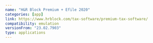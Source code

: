 ```yaml
---
name: "H&R Block Premium + Efile 2020"
categories: [app]
link: https://www.hrblock.com/tax-software/premium-tax-software/
compatibility: emulation
versionFrom: "23.02.7903"
type: applications
---
```



